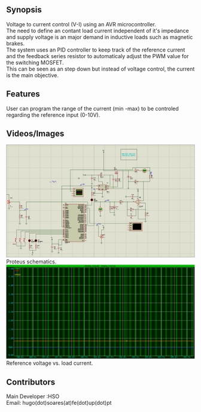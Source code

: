 ## Synopsis

Voltage to current control (V-I) using an AVR microcontroller.  
The need to define an contant load current independent of it's impedance and supply voltage is an major demand in inductive loads such as magnetic brakes.  
The system uses an PID controller to keep track of the reference current and the feedback series resistor to automaticaly adjust the PWM value for the switching MOSFET.  
This can be seen as an step down but instead of voltage control, the current is the main objective.

## Features 

User can program the range of the current (min -max) to be controled regarding the reference input (0-10V).  



## Videos/Images

![](./Images/SchThumbnail.png)
Proteus schematics.  
![](./Images/DiagramThumbnail.png)
Reference voltage vs. load current.


## Contributors

Main Developer :HSO  
Email: hugo(dot)soares(at)fe(dot)up(dot)pt
